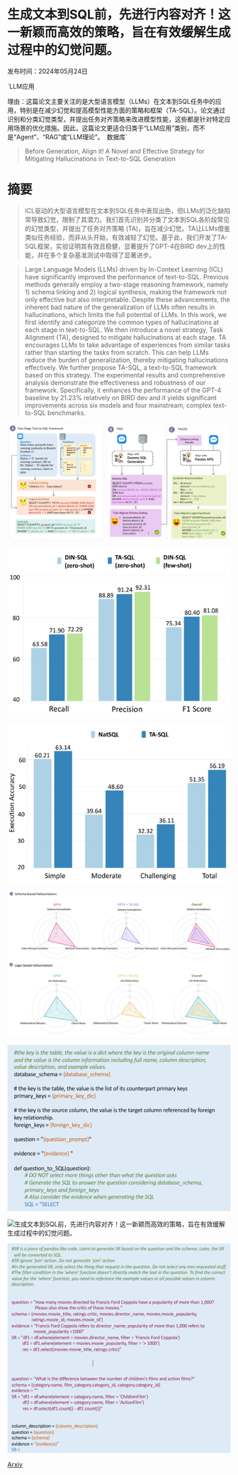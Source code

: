 # 生成文本到SQL前，先进行内容对齐！这一新颖而高效的策略，旨在有效缓解生成过程中的幻觉问题。

发布时间：2024年05月24日

`LLM应用

理由：这篇论文主要关注的是大型语言模型（LLMs）在文本到SQL任务中的应用，特别是在减少幻觉和提高模型性能方面的策略和框架（TA-SQL）。论文通过识别和分类幻觉类型，并提出任务对齐策略来改进模型性能，这些都是针对特定应用场景的优化措施。因此，这篇论文更适合归类于“LLM应用”类别，而不是“Agent”、“RAG”或“LLM理论”。` `数据库`

> Before Generation, Align it! A Novel and Effective Strategy for Mitigating Hallucinations in Text-to-SQL Generation

# 摘要

> ICL驱动的大型语言模型在文本到SQL任务中表现出色，但LLMs的泛化缺陷常导致幻觉，限制了其潜力。我们首先识别并分类了文本到SQL各阶段常见的幻觉类型，并提出了任务对齐策略 (TA)，旨在减少幻觉。TA让LLMs借鉴类似任务经验，而非从头开始，有效减轻了幻觉。基于此，我们开发了TA-SQL框架，实验证明其有效且稳健，显著提升了GPT-4在BIRD dev上的性能，并在多个复杂基准测试中取得了显著进步。

> Large Language Models (LLMs) driven by In-Context Learning (ICL) have significantly improved the performance of text-to-SQL. Previous methods generally employ a two-stage reasoning framework, namely 1) schema linking and 2) logical synthesis, making the framework not only effective but also interpretable. Despite these advancements, the inherent bad nature of the generalization of LLMs often results in hallucinations, which limits the full potential of LLMs. In this work, we first identify and categorize the common types of hallucinations at each stage in text-to-SQL. We then introduce a novel strategy, Task Alignment (TA), designed to mitigate hallucinations at each stage. TA encourages LLMs to take advantage of experiences from similar tasks rather than starting the tasks from scratch. This can help LLMs reduce the burden of generalization, thereby mitigating hallucinations effectively. We further propose TA-SQL, a text-to-SQL framework based on this strategy. The experimental results and comprehensive analysis demonstrate the effectiveness and robustness of our framework. Specifically, it enhances the performance of the GPT-4 baseline by 21.23% relatively on BIRD dev and it yields significant improvements across six models and four mainstream, complex text-to-SQL benchmarks.

![生成文本到SQL前，先进行内容对齐！这一新颖而高效的策略，旨在有效缓解生成过程中的幻觉问题。](../../../paper_images/2405.15307/x1.png)

![生成文本到SQL前，先进行内容对齐！这一新颖而高效的策略，旨在有效缓解生成过程中的幻觉问题。](../../../paper_images/2405.15307/x2.png)

![生成文本到SQL前，先进行内容对齐！这一新颖而高效的策略，旨在有效缓解生成过程中的幻觉问题。](../../../paper_images/2405.15307/x3.png)

![生成文本到SQL前，先进行内容对齐！这一新颖而高效的策略，旨在有效缓解生成过程中的幻觉问题。](../../../paper_images/2405.15307/x4.png)

![生成文本到SQL前，先进行内容对齐！这一新颖而高效的策略，旨在有效缓解生成过程中的幻觉问题。](../../../paper_images/2405.15307/x5.png)

![生成文本到SQL前，先进行内容对齐！这一新颖而高效的策略，旨在有效缓解生成过程中的幻觉问题。](../../../paper_images/2405.15307/x6.png)

![生成文本到SQL前，先进行内容对齐！这一新颖而高效的策略，旨在有效缓解生成过程中的幻觉问题。](../../../paper_images/2405.15307/x7.png)

[Arxiv](https://arxiv.org/abs/2405.15307)